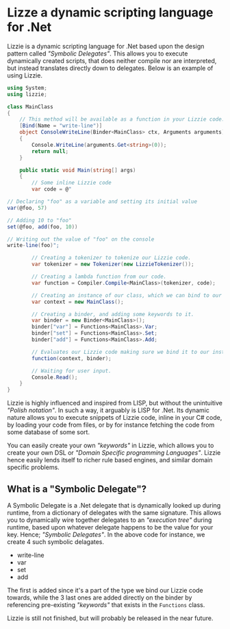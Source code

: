 
# Lizze a dynamic scripting language for .Net

Lizzie is a dynamic scripting language for .Net based upon the design pattern
called _"Symbolic Delegates"_. This allows you to execute dynamically created
scripts, that does neither compile nor are interpreted, but instead translates
directly down to delegates. Below is an example of using Lizzie.

```csharp
using System;
using lizzie;

class MainClass
{
    // This method will be available as a function in your Lizzie code.
    [Bind(Name = "write-line")]
    object ConsoleWriteLine(Binder<MainClass> ctx, Arguments arguments)
    {
        Console.WriteLine(arguments.Get<string>(0));
        return null;
    }

    public static void Main(string[] args)
    {
        // Some inline Lizzie code
        var code = @"

// Declaring "foo" as a variable and setting its initial value
var(@foo, 57)

// Adding 10 to "foo"
set(@foo, add(foo, 10))

// Writing out the value of "foo" on the console
write-line(foo)";

        // Creating a tokenizer to tokenize our Lizzie code.
        var tokenizer = new Tokenizer(new LizzieTokenizer());

        // Creating a lambda function from our code.
        var function = Compiler.Compile<MainClass>(tokenizer, code);

        // Creating an instance of our class, which we can bind to our code.
        var context = new MainClass();

        // Creating a binder, and adding some keywords to it.
        var binder = new Binder<MainClass>();
        binder["var"] = Functions<MainClass>.Var;
        binder["set"] = Functions<MainClass>.Set;
        binder["add"] = Functions<MainClass>.Add;

        // Evaluates our Lizzie code making sure we bind it to our instance.
        function(context, binder);

        // Waiting for user input.
        Console.Read();
    }
}
```

Lizzie is highly influenced and inspired from LISP, but without the unintuitive
_"Polish notation"_. In such a way, it arguably is LISP for .Net. Its dynamic
nature allows you to execute snippets of Lizzie code, inline in your C# code,
by loading your code from files, or by for instance fetching the code from some
database of some sort.

You can easily create your own _"keywords"_ in Lizzie, which allows you to create
your own DSL or _"Domain Specific programming Languages"_. Lizzie hence easily
lends itself to richer rule based engines, and similar domain specific problems.

## What is a "Symbolic Delegate"?

A Symbolic Delegate is a .Net delegate that is dynamically looked up during runtime,
from a dictionary of delegates with the same signature.
This allows you to dynamically wire together delegates to an _"execution tree"_
during runtime, based upon whatever delegate happens to be the value for your
key. Hence; _"Symbolic Delegates"_. In the above code for instance, we create
4 such symbolic delagates.

* write-line
* var
* set
* add

The first is added since it's a part of the type we bind our Lizzie code towards,
while the 3 last ones are added directly on the binder by referencing pre-existing
_"keywords"_ that exists in the `Functions` class.

Lizzie is still not finished, but will probably be released in the near future.
